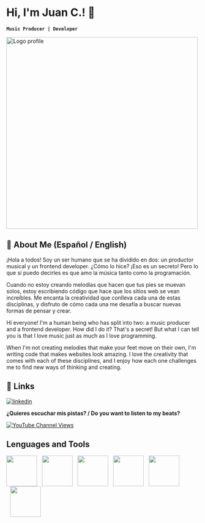 # Hi, I'm Juan C.! 👋
**`Music Producer | Developer`**

<img width="500px" alt="Logo profile" src="https://camo.githubusercontent.com/5ddf73ad3a205111cf8c686f687fc216c2946a75005718c8da5b837ad9de78c9/68747470733a2f2f7468756d62732e6766796361742e636f6d2f4576696c4e657874446576696c666973682d736d616c6c2e676966"/>

## 🚀 About Me (Español / English)
¡Hola a todos! Soy un ser humano que se ha dividido en dos: un productor musical y un frontend developer. ¿Cómo lo hice? ¡Eso es un secreto! Pero lo que sí puedo decirles es que amo la música tanto como la programación.

Cuando no estoy creando melodías que hacen que tus pies se muevan solos, estoy escribiendo código que hace que los sitios web se vean increíbles. Me encanta la creatividad que conlleva cada una de estas disciplinas, y disfruto de cómo cada una me desafía a buscar nuevas formas de pensar y crear.

Hi everyone! I'm a human being who has split into two: a music producer and a frontend developer. How did I do it? That's a secret! But what I can tell you is that I love music just as much as I love programming.

When I'm not creating melodies that make your feet move on their own, I'm writing code that makes websites look amazing. I love the creativity that comes with each of these disciplines, and I enjoy how each one challenges me to find new ways of thinking and creating.


## 🔗 Links

[![linkedin](https://img.shields.io/badge/linkedin-0A66C2?style=for-the-badge&logo=linkedin&logoColor=white)](https://www.linkedin.com/in/juan-torres-devv/)

**¿Quieres escuchar mis pistas? / Do you want to listen to my beats?**

[![YouTube Channel Views](https://img.shields.io/youtube/channel/views/UC43XeYVeNtrbU0ZulGiPIyA?label=Youtube%20Views&logo=youtube&style=for-the-badge)](https://www.youtube.com/channel/UC43XeYVeNtrbU0ZulGiPIyA)

## Lenguages and Tools

<img align="left" width="80px" src="https://cdn.jsdelivr.net/gh/devicons/devicon/icons/html5/html5-original-wordmark.svg" />
<img align="left" width="80px" style="margin-left:10px" src="https://cdn.jsdelivr.net/gh/devicons/devicon/icons/css3/css3-original-wordmark.svg" />
<img align="left" width="80px" style="margin-left:10px" src="https://cdn.jsdelivr.net/gh/devicons/devicon/icons/javascript/javascript-original.svg" />
<img align="left" width="80px" style="margin-left:10px" src="https://cdn.jsdelivr.net/gh/devicons/devicon/icons/sass/sass-original.svg" />
<img align="left" width="80px" style="margin-left:10px" src="https://cdn.jsdelivr.net/gh/devicons/devicon/icons/gulp/gulp-plain.svg" />
<img align="left" width="80px" style="margin-left:10px" src="https://cdn.jsdelivr.net/gh/devicons/devicon/icons/git/git-original.svg" />
          
          
          
          





<!--
**juanctorresf/juanctorresf** is a ✨ _special_ ✨ repository because its `README.md` (this file) appears on your GitHub profile.

Here are some ideas to get you started:

- 🔭 I’m currently working on ...
- 🌱 I’m currently learning ...
- 👯 I’m looking to collaborate on ...
- 🤔 I’m looking for help with ...
- 💬 Ask me about ...
- 📫 How to reach me: ...
- 😄 Pronouns: ...
- ⚡ Fun fact: ...
-->
